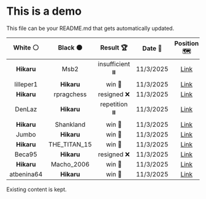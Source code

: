 # This is a demo

This file can be your README.md that gets automatically updated.

<!--START_SECTION:chessStats-->
<!-- Automatically generated with https://github.com/Balastrong/chess-stats-action -->

| White ⚪ | Black ⚫ | Result 🏆 | Date 📅 | Position 🗺️ |
|:---:|:---:|:---:|:---:|:---:|
| **Hikaru** | Msb2 | insufficient ⏸️ | 11/3/2025 | <a href="http://www.ee.unb.ca/cgi-bin/tervo/fen.pl?select=8/7k/5K2/8/5N2/8/8/8 b - - 0 90">Link</a> |
| lilleper1 | **Hikaru** | win 🥇 | 11/3/2025 | <a href="http://www.ee.unb.ca/cgi-bin/tervo/fen.pl?select=3rr1k1/1p6/pq2pbP1/7B/4pp2/1NPn2Q1/PP4PP/R3RK2 w - - 0 26">Link</a> |
| **Hikaru** | rpragchess | resigned ❌ | 11/3/2025 | <a href="http://www.ee.unb.ca/cgi-bin/tervo/fen.pl?select=8/8/p5p1/1pK5/1P2p3/2n5/3k2P1/4N3 w - - 4 55">Link</a> |
| DenLaz | **Hikaru** | repetition ⏸️ | 11/3/2025 | <a href="http://www.ee.unb.ca/cgi-bin/tervo/fen.pl?select=8/6p1/5p2/5P2/8/7p/8/5K1k b - - 9 122">Link</a> |
| **Hikaru** | Shankland | win 🥇 | 11/3/2025 | <a href="http://www.ee.unb.ca/cgi-bin/tervo/fen.pl?select=5bk1/2Q2p2/6p1/p6q/3Pp1p1/P1B1P2r/4QPK1/R6R b - - 3 31">Link</a> |
| Jumbo | **Hikaru** | win 🥇 | 11/3/2025 | <a href="http://www.ee.unb.ca/cgi-bin/tervo/fen.pl?select=3r4/5k2/5b1p/2r2Pp1/8/3pP1B1/Pp1R1P2/R5K1 w - - 0 37">Link</a> |
| **Hikaru** | THE_TITAN_15 | win 🥇 | 11/3/2025 | <a href="http://www.ee.unb.ca/cgi-bin/tervo/fen.pl?select=5r2/3R1p1k/4P1p1/3Q1q2/P7/1P4P1/5PK1/8 b - - 0 44">Link</a> |
| Beca95 | **Hikaru** | resigned ❌ | 11/3/2025 | <a href="http://www.ee.unb.ca/cgi-bin/tervo/fen.pl?select=8/1pkN2r1/4K3/4p3/1r6/5R2/8/2R5 b - - 5 45">Link</a> |
| **Hikaru** | Macho_2006 | win 🥇 | 11/3/2025 | <a href="http://www.ee.unb.ca/cgi-bin/tervo/fen.pl?select=8/7R/2k1p3/2br2p1/1P1p2P1/3P4/2R3K1/8 b - - 2 53">Link</a> |
| atbenina64 | **Hikaru** | win 🥇 | 11/3/2025 | <a href="http://www.ee.unb.ca/cgi-bin/tervo/fen.pl?select=8/1p4k1/p2p4/2pPn1p1/2P1P2p/1P2K3/P3N3/8 w - - 0 36">Link</a> |

<!--END_SECTION:chessStats-->

Existing content is kept.
